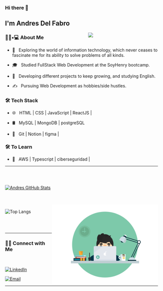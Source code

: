 ### Hi there 👋<h2> I'm Andres Del Fabro</h2>

<img align='right' src="https://media.giphy.com/media/M9gbBd9nbDrOTu1Mqx/giphy.gif" width="230">

<h3> 👨🏻•💻 About Me </h3>



- 🤔 &nbsp; Exploring the world of information technology, which never ceases to fascinate me for its ability to solve problems of all kinds.

- 🎓 &nbsp; Studied FullStack Web Development at the SoyHenry bootcamp.

- 🌱 &nbsp; Developing different projects to keep growing, and studying English.

- ✍️ &nbsp; Pursuing Web Development as hobbies/side hustles.



<h3>🛠 Tech Stack</h3>


- 🌐 &nbsp; HTML | CSS | JavaScript | ReactJS | 

- 🛢 &nbsp; MySQL | MongoDB | postgreSQL

- 🔧 &nbsp; Git | Notion | figma | 


<h3>🛠 To Learn</h3>

- 🔧 &nbsp; AWS | Typescript | ciberseguridad |

<hr>



<br/><br/>

[![Andres GitHub Stats](https://github-readme-stats.vercel.app/api?username=Secterum&show_icons=true)](https://github.com/Secterum)

<br/>

<br/>

<img src="https://github.com/nirala69/nirala69/blob/master/70804f7e25b11f29db904f2fa7b4cd9d.gif" width="350" align='right'>

![Top Langs](https://github-readme-stats.vercel.app/api/top-langs/?username=Secterum&show_icons=true)

<br><br>



<hr>



<h3> 🤝🏻 Connect with Me </h3>

<br>



<p align="center">

<!-- <a href="https://shivammalpani.netlify.app/"><img alt="Website" src="https://img.shields.io/badge/shivammalpani.netlify.app-black?style=flat-square&logo=google-chrome"></a> -->

<a href="https://www.linkedin.com/in/andres-delfabro/"><img alt="LinkedIn" src="https://img.shields.io/badge/LinkedIn-Andres%20DelFabro-blue?style=flat-square&logo=linkedin"></a>

<!-- <a href="https://www.instagram.com/i__disbalance/"><img alt="Instagram" src="https://img.shields.io/badge/Instagram-i__disbalance-black?style=flat-square&logo=instagram"></a> -->

<a href="mailto:andresdelfabro99@gmail.com"><img alt="Email" src="https://img.shields.io/badge/Email-andresdelfabro99@gmail.com-blue?style=flat-square&logo=gmail"></a>

</p>




<!-- 
![Visitor count](https://visitor-badge.laobi.icu/badge?page_id=shivam0110.shivam0110)   <img src="https://media.giphy.com/media/dxn6fRlTIShoeBr69N/giphy.gif" width="30">
 -->




<hr>
<!--
**Secterum/secterum** is a ✨ _special_ ✨ repository because its `README.md` (this file) appears on your GitHub profile.

Here are some ideas to get you started:

- 🔭 I’m currently working on ...
- 🌱 I’m currently learning ...
- 👯 I’m looking to collaborate on ...
- 🤔 I’m looking for help with ...
- 💬 Ask me about ...
- 📫 How to reach me: ...
- 😄 Pronouns: ...
- ⚡ Fun fact: ...
-->
